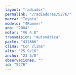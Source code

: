 ```yaml
---
layout: "radiador"
permalink: "/radiadores/5276/"
marca: "Toyota"
modelo: "4Runner"
ano: "2004"
motor: "V6 4.0"
transmision: "Automática"
parte: "433866"
clima: "Con clima"
alto: "25 9/16"
ancho: "23 3/8"
observaciones: ""
id: "5276"
---
```


